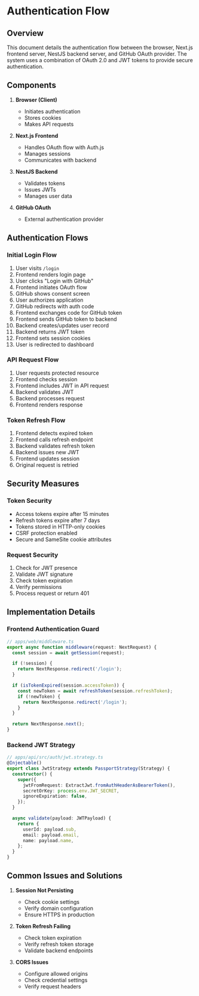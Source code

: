 # Authentication Flow

## Overview

This document details the authentication flow between the browser, Next.js frontend server, NestJS backend server, and GitHub OAuth provider. The system uses a combination of OAuth 2.0 and JWT tokens to provide secure authentication.

## Components

1. **Browser (Client)**

   - Initiates authentication
   - Stores cookies
   - Makes API requests

2. **Next.js Frontend**

   - Handles OAuth flow with Auth.js
   - Manages sessions
   - Communicates with backend

3. **NestJS Backend**

   - Validates tokens
   - Issues JWTs
   - Manages user data

4. **GitHub OAuth**
   - External authentication provider

## Authentication Flows

### Initial Login Flow

1. User visits `/login`
2. Frontend renders login page
3. User clicks "Login with GitHub"
4. Frontend initiates OAuth flow
5. GitHub shows consent screen
6. User authorizes application
7. GitHub redirects with auth code
8. Frontend exchanges code for GitHub token
9. Frontend sends GitHub token to backend
10. Backend creates/updates user record
11. Backend returns JWT token
12. Frontend sets session cookies
13. User is redirected to dashboard

### API Request Flow

1. User requests protected resource
2. Frontend checks session
3. Frontend includes JWT in API request
4. Backend validates JWT
5. Backend processes request
6. Frontend renders response

### Token Refresh Flow

1. Frontend detects expired token
2. Frontend calls refresh endpoint
3. Backend validates refresh token
4. Backend issues new JWT
5. Frontend updates session
6. Original request is retried

## Security Measures

### Token Security

- Access tokens expire after 15 minutes
- Refresh tokens expire after 7 days
- Tokens stored in HTTP-only cookies
- CSRF protection enabled
- Secure and SameSite cookie attributes

### Request Security

1. Check for JWT presence
2. Validate JWT signature
3. Check token expiration
4. Verify permissions
5. Process request or return 401

## Implementation Details

### Frontend Authentication Guard

```typescript
// apps/web/middleware.ts
export async function middleware(request: NextRequest) {
  const session = await getSession(request);

  if (!session) {
    return NextResponse.redirect('/login');
  }

  if (isTokenExpired(session.accessToken)) {
    const newToken = await refreshToken(session.refreshToken);
    if (!newToken) {
      return NextResponse.redirect('/login');
    }
  }

  return NextResponse.next();
}
```

### Backend JWT Strategy

```typescript
// apps/api/src/auth/jwt.strategy.ts
@Injectable()
export class JwtStrategy extends PassportStrategy(Strategy) {
  constructor() {
    super({
      jwtFromRequest: ExtractJwt.fromAuthHeaderAsBearerToken(),
      secretOrKey: process.env.JWT_SECRET,
      ignoreExpiration: false,
    });
  }

  async validate(payload: JWTPayload) {
    return {
      userId: payload.sub,
      email: payload.email,
      name: payload.name,
    };
  }
}
```

## Common Issues and Solutions

1. **Session Not Persisting**

   - Check cookie settings
   - Verify domain configuration
   - Ensure HTTPS in production

2. **Token Refresh Failing**

   - Check token expiration
   - Verify refresh token storage
   - Validate backend endpoints

3. **CORS Issues**
   - Configure allowed origins
   - Check credential settings
   - Verify request headers
